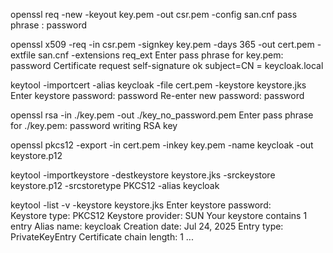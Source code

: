 openssl req -new -keyout key.pem -out csr.pem -config san.cnf
pass phrase : password

openssl x509 -req -in csr.pem -signkey key.pem -days 365 -out cert.pem -extfile san.cnf -extensions req_ext
Enter pass phrase for key.pem: password
Certificate request self-signature ok
subject=CN = keycloak.local

keytool -importcert -alias keycloak -file cert.pem -keystore keystore.jks
Enter keystore password:  password
Re-enter new password: password

openssl rsa -in ./key.pem -out ./key_no_password.pem
Enter pass phrase for ./key.pem: password
writing RSA key

openssl pkcs12 -export -in cert.pem -inkey key.pem -name keycloak -out keystore.p12

keytool -importkeystore -destkeystore keystore.jks -srckeystore keystore.p12 -srcstoretype PKCS12 -alias keycloak

keytool -list -v -keystore keystore.jks
Enter keystore password:  
Keystore type: PKCS12
Keystore provider: SUN
Your keystore contains 1 entry
Alias name: keycloak
Creation date: Jul 24, 2025
Entry type: PrivateKeyEntry
Certificate chain length: 1
...